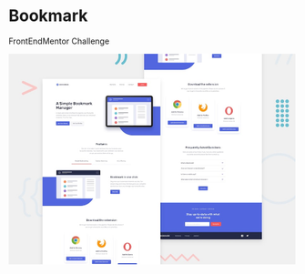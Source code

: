 # Bookmark
FrontEndMentor Challenge

<img src="https://github.com/DaniloMereles/Bookmark/blob/main/app/src/design/desktop-preview.jpg"/>
